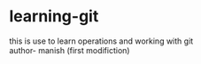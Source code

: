 # learning-git
this is use to learn operations and working with git
<br>
author- manish
(first modifiction)
